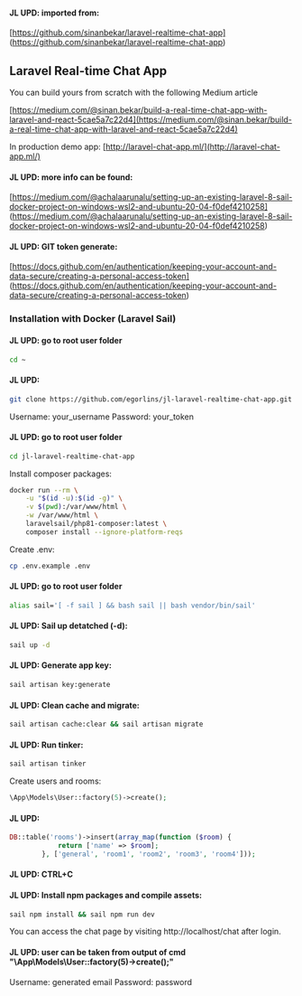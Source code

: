 #### JL UPD: imported from:
[https://github.com/sinanbekar/laravel-realtime-chat-app]
(https://github.com/sinanbekar/laravel-realtime-chat-app)

## Laravel Real-time Chat App

You can build yours from scratch with the following Medium article

[https://medium.com/@sinan.bekar/build-a-real-time-chat-app-with-laravel-and-react-5cae5a7c22d4](https://medium.com/@sinan.bekar/build-a-real-time-chat-app-with-laravel-and-react-5cae5a7c22d4)

In production demo app: [http://laravel-chat-app.ml/](http://laravel-chat-app.ml/)

#### JL UPD: more info can be found:
[https://medium.com/@achalaarunalu/setting-up-an-existing-laravel-8-sail-docker-project-on-windows-wsl2-and-ubuntu-20-04-f0def4210258]
(https://medium.com/@achalaarunalu/setting-up-an-existing-laravel-8-sail-docker-project-on-windows-wsl2-and-ubuntu-20-04-f0def4210258)

#### JL UPD: GIT token generate:
[https://docs.github.com/en/authentication/keeping-your-account-and-data-secure/creating-a-personal-access-token]
(https://docs.github.com/en/authentication/keeping-your-account-and-data-secure/creating-a-personal-access-token)

### Installation with Docker (Laravel Sail)

#### JL UPD: go to root user folder
```bash
cd ~
```

#### JL UPD:
```bash
git clone https://github.com/egorlins/jl-laravel-realtime-chat-app.git
```
Username: your_username
Password: your_token

#### JL UPD: go to root user folder
```bash
cd jl-laravel-realtime-chat-app
```

Install composer packages:
```bash
docker run --rm \
    -u "$(id -u):$(id -g)" \
    -v $(pwd):/var/www/html \
    -w /var/www/html \
    laravelsail/php81-composer:latest \
    composer install --ignore-platform-reqs
```

Create .env:
```bash
cp .env.example .env
```

#### JL UPD: go to root user folder
```bash
alias sail='[ -f sail ] && bash sail || bash vendor/bin/sail'
```

#### JL UPD: Sail up detatched (-d):
```bash
sail up -d
```

#### JL UPD: Generate app key:
```bash
sail artisan key:generate
```

#### JL UPD: Clean cache and migrate:
```bash
sail artisan cache:clear && sail artisan migrate
```

#### JL UPD: Run tinker:
```bash
sail artisan tinker
```

Create users and rooms:
```php
\App\Models\User::factory(5)->create();
```

#### JL UPD: 
```php
DB::table('rooms')->insert(array_map(function ($room) {
            return ['name' => $room];
        }, ['general', 'room1', 'room2', 'room3', 'room4']));
```

#### JL UPD: CTRL+C

#### JL UPD: Install npm packages and compile assets:
```bash
sail npm install && sail npm run dev
```

You can access the chat page by visiting http://localhost/chat after login.

#### JL UPD: user can be taken from output of cmd "\App\Models\User::factory(5)->create();"
Username: generated email
Password: password

